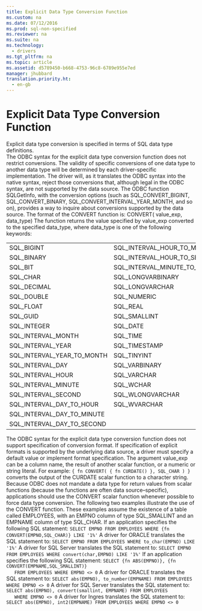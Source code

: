 ```yaml
---
title: Explicit Data Type Conversion Function
ms.custom: na
ms.date: 07/12/2016
ms.prod: sql-non-specified
ms.reviewer: na
ms.suite: na
ms.technology: 
  - drivers
ms.tgt_pltfrm: na
ms.topic: article
ms.assetid: d5789450-b668-4753-96c8-6789e955e7ed
manager: jhubbard
translation.priority.ht: 
  - en-gb
---
```

# Explicit Data Type Conversion Function
<?xml version="1.0" encoding="utf-8"?>
<developerReferenceWithoutSyntaxDocument xmlns="http://ddue.schemas.microsoft.com/authoring/2003/5" xmlns:xlink="http://www.w3.org/1999/xlink" xmlns:xsi="http://www.w3.org/2001/XMLSchema-instance" xsi:schemaLocation="http://ddue.schemas.microsoft.com/authoring/2003/5 http://dduestorage.blob.core.windows.net/ddueschema/developer.xsd">
  <introduction>
    <para>Explicit data type conversion is specified in terms of SQL data type definitions.</para>
  </introduction>
  <section>
    <content>
      <para>The ODBC syntax for the explicit data type conversion function does not restrict conversions. The validity of specific conversions of one data type to another data type will be determined by each driver-specific implementation. The driver will, as it translates the ODBC syntax into the native syntax, reject those conversions that, although legal in the ODBC syntax, are not supported by the data source. The ODBC function <legacyBold>SQLGetInfo</legacyBold>, with the conversion options (such as SQL_CONVERT_BIGINT, SQL_CONVERT_BINARY, SQL_CONVERT_INTERVAL_YEAR_MONTH, and so on), provides a way to inquire about conversions supported by the data source.</para>
      <para>The format of the <legacyBold>CONVERT</legacyBold> function is:</para>
      <para>
        <legacyBold>CONVERT(</legacyBold>
        <legacyItalic>value_exp</legacyItalic>, <legacyItalic>data_type</legacyItalic><legacyBold>)</legacyBold></para>
      <para>The function returns the value specified by <legacyItalic>value_exp</legacyItalic> converted to the specified <legacyItalic>data_type</legacyItalic>, where <legacyItalic>data_type</legacyItalic> is one of the following keywords:</para>
      <table xmlns:caps="http://schemas.microsoft.com/build/caps/2013/11">
        <tbody>
          <tr>
            <TD>
              <para>SQL_BIGINT</para>
            </TD>
            <TD>
              <para>SQL_INTERVAL_HOUR_TO_MINUTE </para>
            </TD>
          </tr>
          <tr>
            <TD>
              <para>SQL_BINARY</para>
            </TD>
            <TD>
              <para>SQL_INTERVAL_HOUR_TO_SECOND </para>
            </TD>
          </tr>
          <tr>
            <TD>
              <para>SQL_BIT</para>
            </TD>
            <TD>
              <para>SQL_INTERVAL_MINUTE_TO_SECOND</para>
            </TD>
          </tr>
          <tr>
            <TD>
              <para>SQL_CHAR</para>
            </TD>
            <TD>
              <para>SQL_LONGVARBINARY</para>
            </TD>
          </tr>
          <tr>
            <TD>
              <para>SQL_DECIMAL</para>
            </TD>
            <TD>
              <para>SQL_LONGVARCHAR</para>
            </TD>
          </tr>
          <tr>
            <TD>
              <para>SQL_DOUBLE</para>
            </TD>
            <TD>
              <para>SQL_NUMERIC</para>
            </TD>
          </tr>
          <tr>
            <TD>
              <para>SQL_FLOAT</para>
            </TD>
            <TD>
              <para>SQL_REAL</para>
            </TD>
          </tr>
          <tr>
            <TD>
              <para>SQL_GUID</para>
            </TD>
            <TD>
              <para>SQL_SMALLINT</para>
            </TD>
          </tr>
          <tr>
            <TD>
              <para>SQL_INTEGER</para>
            </TD>
            <TD>
              <para>SQL_DATE</para>
            </TD>
          </tr>
          <tr>
            <TD>
              <para>SQL_INTERVAL_MONTH</para>
            </TD>
            <TD>
              <para>SQL_TIME</para>
            </TD>
          </tr>
          <tr>
            <TD>
              <para>SQL_INTERVAL_YEAR </para>
            </TD>
            <TD>
              <para>SQL_TIMESTAMP</para>
            </TD>
          </tr>
          <tr>
            <TD>
              <para>SQL_INTERVAL_YEAR_TO_MONTH </para>
            </TD>
            <TD>
              <para>SQL_TINYINT</para>
            </TD>
          </tr>
          <tr>
            <TD>
              <para>SQL_INTERVAL_DAY </para>
            </TD>
            <TD>
              <para>SQL_VARBINARY</para>
            </TD>
          </tr>
          <tr>
            <TD>
              <para>SQL_INTERVAL_HOUR </para>
            </TD>
            <TD>
              <para>SQL_VARCHAR</para>
            </TD>
          </tr>
          <tr>
            <TD>
              <para>SQL_INTERVAL_MINUTE </para>
            </TD>
            <TD>
              <para>SQL_WCHAR</para>
            </TD>
          </tr>
          <tr>
            <TD>
              <para>SQL_INTERVAL_SECOND </para>
            </TD>
            <TD>
              <para>SQL_WLONGVARCHAR</para>
            </TD>
          </tr>
          <tr>
            <TD>
              <para>SQL_INTERVAL_DAY_TO_HOUR </para>
            </TD>
            <TD>
              <para>SQL_WVARCHAR</para>
            </TD>
          </tr>
          <tr>
            <TD>
              <para>SQL_INTERVAL_DAY_TO_MINUTE </para>
            </TD>
            <TD>
              <para> </para>
            </TD>
          </tr>
          <tr>
            <TD>
              <para>SQL_INTERVAL_DAY_TO_SECOND </para>
            </TD>
            <TD>
              <para> </para>
            </TD>
          </tr>
        </tbody>
      </table>
      <para>The ODBC syntax for the explicit data type conversion function does not support specification of conversion format. If specification of explicit formats is supported by the underlying data source, a driver must specify a default value or implement format specification.</para>
      <para>The argument <legacyItalic>value_exp</legacyItalic> can be a column name, the result of another scalar function, or a numeric or string literal. For example:</para>
      <code>{ fn CONVERT( { fn CURDATE() }, SQL_CHAR ) }</code>
      <para>converts the output of the CURDATE scalar function to a character string.</para>
      <para>Because ODBC does not mandate a data type for return values from scalar functions (because the functions are often data source–specific), applications should use the CONVERT scalar function whenever possible to force data type conversion.</para>
      <para>The following two examples illustrate the use of the <legacyBold>CONVERT</legacyBold> function. These examples assume the existence of a table called EMPLOYEES, with an EMPNO column of type SQL_SMALLINT and an EMPNAME column of type SQL_CHAR. </para>
      <para>If an application specifies the following SQL statement:</para>
      <code>SELECT EMPNO FROM EMPLOYEES WHERE {fn CONVERT(EMPNO,SQL_CHAR)} LIKE '1%'</code>
      <list class="bullet">
        <listItem>
          <para>A driver for ORACLE translates the SQL statement to:
</para>
          <code>SELECT EMPNO FROM EMPLOYEES WHERE to_char(EMPNO) LIKE '1%'</code>
        </listItem>
        <listItem>
          <para>A driver for SQL Server translates the SQL statement to:
</para>
          <code>SELECT EMPNO FROM EMPLOYEES WHERE convert(char,EMPNO) LIKE '1%'</code>
        </listItem>
      </list>
      <para>If an application specifies the following SQL statement:</para>
      <code>SELECT {fn ABS(EMPNO)}, {fn CONVERT(EMPNAME,SQL_SMALLINT)}
   FROM EMPLOYEES WHERE EMPNO &lt;&gt; 0</code>
      <list class="bullet">
        <listItem>
          <para>A driver for ORACLE translates the SQL statement to:
</para>
          <code>SELECT abs(EMPNO), to_number(EMPNAME) FROM EMPLOYEES WHERE EMPNO &lt;&gt; 0</code>
        </listItem>
        <listItem>
          <para>A driver for SQL Server translates the SQL statement to:
</para>
          <code>SELECT abs(EMPNO), convert(smallint, EMPNAME) FROM EMPLOYEES
   WHERE EMPNO &lt;&gt; 0</code>
        </listItem>
        <listItem>
          <para>A driver for Ingres translates the SQL statement to:
</para>
          <code>SELECT abs(EMPNO), int2(EMPNAME) FROM EMPLOYEES WHERE EMPNO &lt;&gt; 0</code>
        </listItem>
      </list>
    </content>
  </section>
  <relatedTopics />
</developerReferenceWithoutSyntaxDocument>